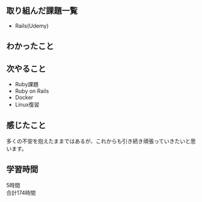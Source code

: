## 取り組んだ課題一覧
- Rails(Udemy)

## わかったこと


## 次やること
- Ruby課題
- Ruby on Rails
- Docker
- Linux復習

## 感じたこと
多くの不安を抱えたままではあるが、これからも引き続き頑張っていきたいと思います。

## 学習時間
5時間<br />
合計174時間